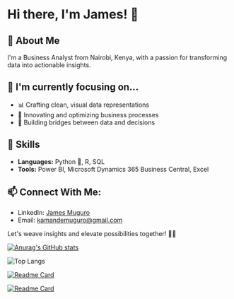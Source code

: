 # Hi there, I'm James! 👋

## 🚀 About Me
I'm a Business Analyst from Nairobi, Kenya, with a passion for transforming data into actionable insights.

## 🎯 I'm currently focusing on...
- 📊 Crafting clean, visual data representations
- 🔄 Innovating and optimizing business processes
- 🤝 Building bridges between data and decisions

<!--START_SECTION:waka-->
<!--END_SECTION:waka-->

## 💼 Skills
- **Languages:** Python 🐍, R, SQL
- **Tools:** Power BI, Microsoft Dynamics 365 Business Central, Excel

## 📫 Connect With Me:
- LinkedIn: [James Muguro](https://www.linkedin.com/in/james-muguro/)
- Email: [kamandemuguro@gmail.com](mailto:kamandemuguro@gmail.com)

Let's weave insights and elevate possibilities together! 🚀✨

[![Anurag's GitHub stats](https://github-readme-stats.vercel.app/api?username=Kamande-254&show_icons=true&theme=radical&hide_rank=true)](https://github.com/Kamande-254)


![Top Langs](https://github-readme-stats.vercel.app/api/top-langs/?username=Kamande-254&hide_progress=true&layout=compact&langs_count=8)

[![Readme Card](https://github-readme-stats.vercel.app/api/pin/?username=Kamande-254&repo=github-readme-stats)](https://github.com/Kamande-254/github-readme-stats)

[![Readme Card](https://github-readme-stats.vercel.app/api/pin/?username=anuraghazra&repo=github-readme-stats)](https://github.com/anuraghazra/github-readme-stats)

<!--
**Kamande-254/Kamande-254** is a ✨ _special_ ✨ repository because its `README.md` (this file) appears on your GitHub profile.

Here are some ideas to get you started:

- 🔭 I’m currently working on ...
- 🌱 I’m currently learning ...
- 👯 I’m looking to collaborate on ...
- 🤔 I’m looking for help with ...
- 💬 Ask me about ...
- 📫 How to reach me: ...
- 😄 Pronouns: ...
- ⚡ Fun fact: ...
-->
